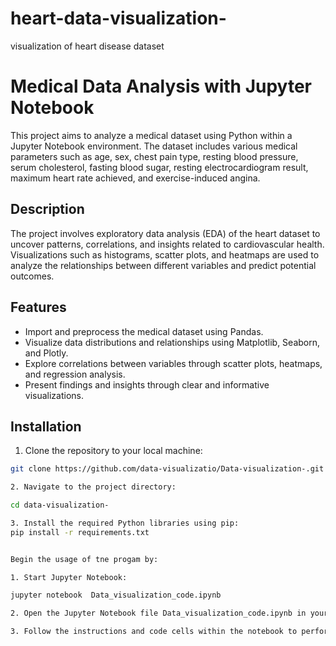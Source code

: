 # heart-data-visualization-
visualization of heart disease dataset

# Medical Data Analysis with Jupyter Notebook

This project aims to analyze a medical dataset using Python within a Jupyter Notebook environment. The dataset includes various medical parameters such as age, sex, chest pain type, resting blood pressure, serum cholesterol, fasting blood sugar, resting electrocardiogram result, maximum heart rate achieved, and exercise-induced angina.

## Description

The project involves exploratory data analysis (EDA) of the heart dataset to uncover patterns, correlations, and insights related to cardiovascular health. Visualizations such as histograms, scatter plots, and heatmaps are used to analyze the relationships between different variables and predict potential outcomes.

## Features

- Import and preprocess the medical dataset using Pandas.
- Visualize data distributions and relationships using Matplotlib, Seaborn, and Plotly.
- Explore correlations between variables through scatter plots, heatmaps, and regression analysis.
- Present findings and insights through clear and informative visualizations.

## Installation

1. Clone the repository to your local machine:

```bash
git clone https://github.com/data-visualizatio/Data-visualization-.git

2. Navigate to the project directory:

cd data-visualization-

3. Install the required Python libraries using pip:
pip install -r requirements.txt


Begin the usage of tne progam by:

1. Start Jupyter Notebook:

jupyter notebook  Data_visualization_code.ipynb

2. Open the Jupyter Notebook file Data_visualization_code.ipynb in your browser.

3. Follow the instructions and code cells within the notebook to perform data analysis and visualize the medical dataset.


